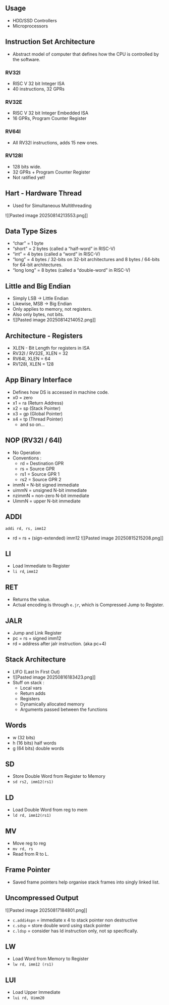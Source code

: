 ## Usage
- HDD/SSD Controllers
- Microprocessors
## Instruction Set Architecture
- Abstract model of computer that defines how the CPU is controlled by the software.
### RV32I
- RISC V 32 bit Integer ISA
- 40 instructions, 32 GPRs
### RV32E
- RISC V 32 bit Integer Embedded ISA
- 16 GPRs, Program Counter Register
### RV64I
- All RV32I instructions, adds 15 new ones.
### RV128I
- 128 bits wide.
- 32 GPRs + Program Counter Register
- Not ratified yet!

## Hart - Hardware Thread
- Used for Simultaneous Multithreading

![[Pasted image 20250814213553.png]]

## Data Type Sizes
- “char” = 1 byte
- “short” = 2 bytes (called a “half-word” in RISC-V)
- “int” = 4 bytes (called a “word” in RISC-V)
- “long” = 4 bytes / 32-bits on 32-bit architectures and 8 bytes / 64-bits for 64-bit architectures.
- “long long” = 8 bytes (called a “double-word” in RISC-V)

## Little and Big Endian
- Simply LSB -> Little Endian
- Likewise, MSB -> Big Endian
- Only applies to memory, not registers.
- Also only bytes, not bits.
- ![[Pasted image 20250814214052.png]]

## Architecture - Registers
- XLEN - Bit Length for registers in ISA
- RV32I / RV32E, XLEN = 32
- RV64I, XLEN = 64
- RV128I, XLEN = 128

## App Binary Interface
- Defines how DS is accessed in machine code.
- x0 = zero
- x1 = ra (Return Address)
- x2 = sp (Stack Pointer)
- x3 = gp (Global Pointer)
- x4 = tp (Thread Pointer)
	- and so on...
## NOP (RV32I / 64I)
- No Operation
- Conventions : 
	- rd = Destination GPR
	- rs = Source GPR 
	- rs1 = Source GPR 1
	- rs2 = Source GPR 2
- immN = N-bit signed immediate
- uimmN = unsigned N-bit immediate
- nzimmN = non-zero N-bit immediate
- UimmN = upper N-bit immediate

## ADDI
`addi rd, rs, imm12`
- rd = rs + (sign-extended) imm12
![[Pasted image 20250815215208.png]]

## LI
- Load Immediate to Register
- `li rd`, `imm12`
## RET
- Returns the value.
- Actual encoding is through `e.jr`, which is Compressed Jump to Register.
## JALR
- Jump and Link Register
- pc = rs + signed imm12
- rd = address after jalr instruction. (aka pc+4)

## Stack Architecture
- LIFO (Last In First Out)
- ![[Pasted image 20250816183423.png]]
- Stuff on stack : 
	- Local vars
	- Return adds
	- Registers
	- Dynamically allocated memory
	- Arguments passed between the functions
## Words
- w (32 bits)
- h (16 bits) half words
- g (64 bits) double words
## SD
- Store Double Word from Register to Memory
- `sd rs2, imm12(rs1)`
## LD 
- Load Double Word from reg to mem
- `ld rd, imm12(rs1)`
## MV
- Move reg to reg
- `mv rd, rs`
- Read from R to L.
## Frame Pointer
- Saved frame pointers help organise stack frames into singly linked list.
## Uncompressed Output
![[Pasted image 20250817184801.png]]
- `c.addi4spn` = immediate x 4 to stack pointer non destructive
- `c.sdsp` = store double word using stack pointer
- `c.ldsp` = consider has ld instruction only, not sp specifically.
## LW
- Load Word from Memory to Register
- `lw rd, imm12 (rs1)`
## LUI
- Load Upper Immediate
- `lui rd, Uimm20`